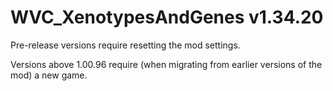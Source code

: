 # WVC_XenotypesAndGenes v1.34.20
 
Pre-release versions require resetting the mod settings.

Versions above 1.00.96 require (when migrating from earlier versions of the mod) a new game.